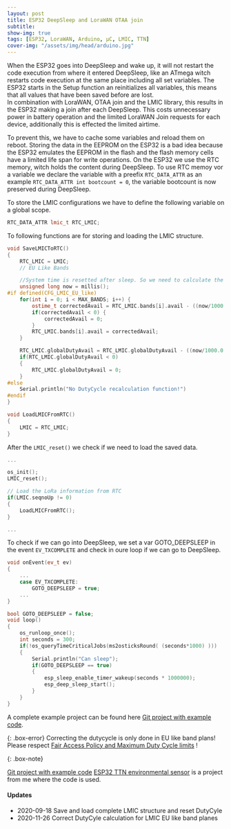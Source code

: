 ```yaml
---
layout: post
title: ESP32 DeepSleep and LoraWAN OTAA join
subtitle:
show-img: true
tags: [ESP32, LoraWAN, Arduino, µC, LMIC, TTN]
cover-img: "/assets/img/head/arduino.jpg"
---
```


When the ESP32 goes into DeepSleep and wake up, it will not restart the code execution from where it entered DeepSleep,
like an ATmega witch restarts code execution at the same place including all set variables.
The ESP32 starts in the Setup function an reinitializes all variables, this means that all values that have been saved before are lost.  
In combination with LoraWAN, OTAA join and the LMIC library, this results in the ESP32 making a join after each DeepSleep.
This costs unnecessary power in battery operation and the limited LoraWAN Join requests for each device, additionally this is effected the limited airtime.

To prevent this, we have to cache some variables and reload them on reboot.
Storing the data in the EEPROM on the ESP32 is a bad idea because the ESP32 emulates the EEPROM in the flash and the flash memory cells have a limited life span for write operations.
On the ESP32 we use the RTC memory, witch holds the content during DeepSleep.
To use RTC memoy vor a variable we declare the variable with a preefix `RTC_DATA_ATTR` as an example `RTC_DATA_ATTR int bootcount = 0`, the variable bootcount is now preserved during DeepSleep.

To store the LMIC configurations we have to define the following variable on a global scope.

```c++
RTC_DATA_ATTR lmic_t RTC_LMIC;
```

To following functions are for storing and loading the LMIC structure.

```c++
void SaveLMICToRTC()
{
    RTC_LMIC = LMIC;
    // EU Like Bands

    //System time is resetted after sleep. So we need to calculate the dutycycle with a resetted system time
    unsigned long now = millis();
#if defined(CFG_LMIC_EU_like)
    for(int i = 0; i < MAX_BANDS; i++) {
        ostime_t correctedAvail = RTC_LMIC.bands[i].avail - ((now/1000.0 + deepsleep_sec ) * OSTICKS_PER_SEC);
        if(correctedAvail < 0) {
            correctedAvail = 0;
        }
        RTC_LMIC.bands[i].avail = correctedAvail;
    }

    RTC_LMIC.globalDutyAvail = RTC_LMIC.globalDutyAvail - ((now/1000.0 + deepsleep_sec ) * OSTICKS_PER_SEC);
    if(RTC_LMIC.globalDutyAvail < 0) 
    {
        RTC_LMIC.globalDutyAvail = 0;
    }
#else
    Serial.println("No DutyCycle recalculation function!")
#endif
}

void LoadLMICFromRTC()
{
    LMIC = RTC_LMIC;
}
```

After the `LMIC_reset()` we check if we need to load the saved data.

```c++
...

os_init();
LMIC_reset();

// Load the LoRa information from RTC
if(LMIC.seqnoUp != 0)
{ 
    LoadLMICFromRTC();
}

...
```

To check if we can go into DeepSleep, we set a var GOTO_DEEPSLEEP in the event `EV_TXCOMPLETE`
and check in oure loop if we can go to DeepSleep.

```c++
void onEvent(ev_t ev)
{
    ...
    case EV_TXCOMPLETE:
        GOTO_DEEPSLEEP = true;
    ...
}
```

```c++
bool GOTO_DEEPSLEEP = false;
void loop()
{
    os_runloop_once();
    int seconds = 300;
    if(!os_queryTimeCriticalJobs(ms2osticksRound( (seconds*1000) )))
    {
        Serial.println("Can sleep");
        if(GOTO_DEEPSLEEP == true)
        {
            esp_sleep_enable_timer_wakeup(seconds * 1000000);
            esp_deep_sleep_start();
        }
    }
}
```

A complete example project can be found here [Git project with example code](https://github.com/JackGruber/ESP32-LMIC-DeepSleep-example/).

{: .box-error}
Correcting the dutycycle is only done in EU like band plans! <br/>
Please respect [Fair Access Policy and Maximum Duty Cycle limits](https://www.thethingsnetwork.org/docs/lorawan/duty-cycle.html) !

{: .box-note}

[Git project with example code](https://github.com/JackGruber/ESP32-LMIC-DeepSleep-example/)
[ESP32 TTN environmental sensor](https://github.com/JackGruber/esp32_ttn_environmental_sensor) is a project from me where the code is used.

#### Updates

* 2020-09-18 Save and load complete LMIC structure and reset DutyCyle
* 2020-11-26 Correct DutyCyle calculation for LMIC EU like band planes

